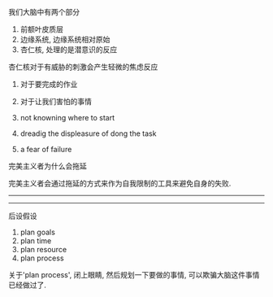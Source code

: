 我们大脑中有两个部分
1. 前额叶皮质层
2. 边缘系统, 边缘系统相对原始
3. 杏仁核, 处理的是潜意识的反应

杏仁核对于有威胁的刺激会产生轻微的焦虑反应
1. 对于要完成的作业
2. 对于让我们害怕的事情

1. not knowning where to start
2. dreadig the displeasure of dong the  task
3. a fear of failure

完美主义者为什么会拖延

完美主义者会通过拖延的方式来作为自我限制的工具来避免自身的失败.



---



---

后设假设
1. plan goals
2. plan time
3. plan resource
4. plan process

关于'plan process', 闭上眼睛, 然后规划一下要做的事情, 可以欺骗大脑这件事情已经做过了.



